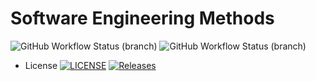 # Software Engineering Methods
![GitHub Workflow Status (branch)](https://img.shields.io/github/actions/workflow/status/CallumG04/seMethods_GroupH/main.yml?branch=master)
![GitHub Workflow Status (branch)](https://img.shields.io/github/actions/workflow/status/CallumG04/seMethods_GroupH/main.yml?branch=develop)
* License [![LICENSE](https://img.shields.io/github/license/CallumG04/seMethods_GroupH.svg?style=flat-square)](https://github.com/CallumG04/seMethods_GroupH/blob/master/LICENSE)
[![Releases](https://img.shields.io/github/release/CallumG04/seMethods_GroupH/all.svg?style=flat-square)](https://github.com/CallumG04/seMethods_GroupH/releases)
